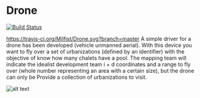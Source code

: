# Drone

[![Build Status](https://travis-ci.org/Milfist/Drone.svg?branch=master)](https://travis-ci.org/Milfist/Drone)

https://travis-ci.org/Milfist/Drone.svg?branch=master
A simple driver for a drone has been developed (vehicle
unmanned aerial). With this device you want to fly over a set
of urbanizations (defined by an identifier) ​​with the objective of
know how many chalets have a pool.
The mapping team will indicate the idealist development team i + d
coordinates and a range to fly over (whole number representing
an area with a certain size), but the drone can only be
Provide a collection of urbanizations to visit.




![alt text](https://github.com/Milfist/Docs/blob/master/milfist.JPG)